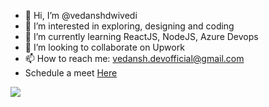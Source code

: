 - 👋 Hi, I’m @vedanshdwivedi
- 👀 I’m interested in exploring, designing and coding
- 🌱 I’m currently learning ReactJS, NodeJS, Azure Devops
- 💞️ I’m looking to collaborate on Upwork 
- 📫 How to reach me: vedansh.devofficial@gmail.com
- Schedule a meet <a href="https://calendly.com/vedansh-devofficial/meet-up-with-vedansh-dwivedi">Here</a>

![](https://komarev.com/ghpvc/?username=your-github-username&color=blue&style=plastic&label=PROFILE+VISITS)



<!---
vedanshdwivedi/vedanshdwivedi is a ✨ special ✨ repository because its `README.md` (this file) appears on your GitHub profile.
You can click the Preview link to take a look at your changes.
--->
